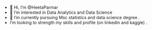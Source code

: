 - 👋 Hi, I’m @HeetaParmar
- 👀 I’m interested in Data Analytics and Data Science
- 🌱 I’m currently pursuing Msc statistics and data science  degree .
- I’m looking to strength my skills and profile (on linkedin and kaggle) .




